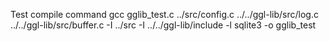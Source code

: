 Test compile command gcc gglib_test.c ../src/config.c ../../ggl-lib/src/log.c
../../ggl-lib/src/buffer.c -I ../src -I ../../ggl-lib/include -l sqlite3 -o
gglib_test

